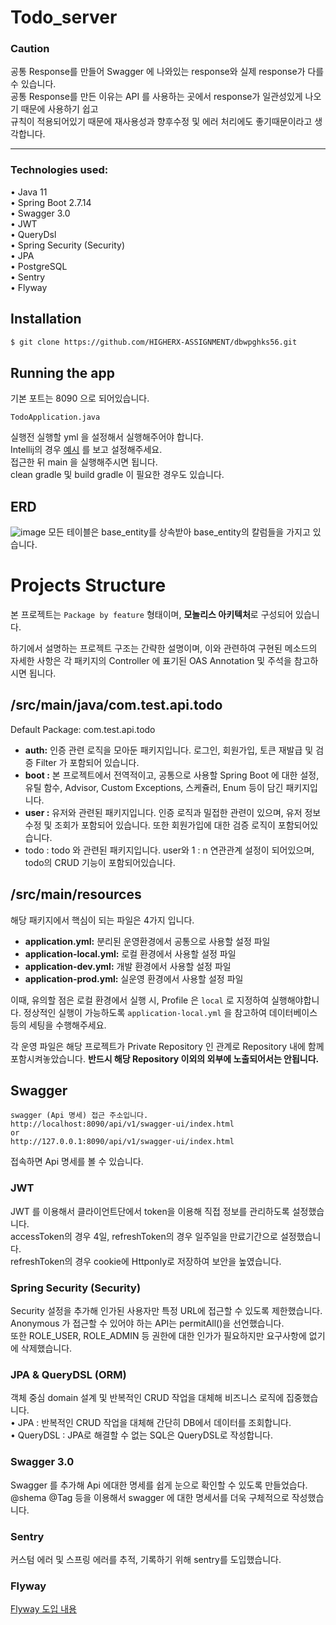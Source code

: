 # Todo_server

### Caution
공통 Response를 만들어 Swagger 에 나와있는 response와 실제 response가 다를 수 있습니다.  
공통 Response를 만든 이유는 API 를 사용하는 곳에서 response가 일관성있게 나오기 때문에 사용하기 쉽고  
규칙이 적용되어있기 때문에 재사용성과 향후수정 및 에러 처리에도 좋기때문이라고 생각합니다.
<hr>

### Technologies used:

• Java 11   
• Spring Boot 2.7.14    
• Swagger 3.0        
• JWT   
• QueryDsl  
• Spring Security (Security)    
• JPA   
• PostgreSQL    
• Sentry    
• Flyway     

## Installation

```bash
$ git clone https://github.com/HIGHERX-ASSIGNMENT/dbwpghks56.git
```

## Running the app
기본 포트는 8090 으로 되어있습니다. <br>
```
TodoApplication.java
```
실행전 실행할 yml 을 설정해서 실행해주어야 합니다.  
Intellij의 경우 [예시](https://velog.io/@dbwpghks56/Spring-Boot-%EC%9A%B4%EC%98%81%ED%99%98%EA%B2%BD%EB%B3%84-yml-%EC%84%A4%EC%A0%95) 를 보고 설정해주세요.   
접근한 뒤 main 을 실행해주시면 됩니다. <br>
clean gradle 및 build gradle 이 필요한 경우도 있습니다. <br>

## ERD
![image](https://github.com/HIGHERX-ASSIGNMENT/dbwpghks56/assets/43091440/1bbcdc53-e196-4661-99b7-2dc0037888bb)
모든 테이블은 base_entity를 상속받아 base_entity의 칼럼들을 가지고 있습니다.

# Projects Structure

 본 프로젝트는 `Package by feature` 형태이며, **모놀리스 아키텍처**로 구성되어 있습니다.

 하기에서 설명하는 프로젝트 구조는 간략한 설명이며, 이와 관련하여 구현된 메소드의 자세한 사항은 각 패키지의 Controller 에 표기된 OAS Annotation 및 주석을 참고하시면 됩니다.

## /src/main/java/com.test.api.todo

Default Package: com.test.api.todo

- ********************************auth:******************************** 인증 관련 로직을 모아둔 패키지입니다. 로그인, 회원가입, 토큰 재발급 및 검증 Filter 가 포함되어 있습니다.
- ************boot :************ 본 프로젝트에서 전역적이고, 공통으로 사용할 Spring Boot 에 대한 설정, 유틸 함수, Advisor, Custom Exceptions, 스케쥴러, Enum 등이 담긴 패키지입니다.
- ********************************user :******************************** 유저와 관련된 패키지입니다. 인증 로직과 밀접한 관련이 있으며, 유저 정보 수정 및 조회가 포함되어 있습니다.
  또한 회원가입에 대한 검증 로직이 포함되어있습니다.
- todo : todo 와 관련된 패키지입니다. user와 1 : n 연관관계 설정이 되어있으며, todo의 CRUD 기능이 포함되어있습니다.

## /src/main/resources

 해당 패키지에서 핵심이 되는 파일은 4가지 입니다.

- **********************************application.yml:********************************** 분리된 운영환경에서 공통으로 사용할 설정 파일
- **************************application-local.yml:************************** 로컬 환경에서 사용할 설정 파일
- **************************application-dev.yml:************************** 개발 환경에서 사용할 설정 파일
- **application-prod.yml:** 실운영 환경에서 사용할 설정 파일

 이때, 유의할 점은 로컬 환경에서 실행 시, Profile 은 `local` 로 지정하여 실행해야합니다. 정상적인 실행이 가능하도록 `application-local.yml` 을 참고하여 데이터베이스 등의 세팅을 수행해주세요.

 각 운영 파일은 해당 프로젝트가 Private Repository 인 관계로 Repository 내에 함께 포함시켜놓았습니다. **반드시 해당 Repository 이외의 외부에 노출되어서는 안됩니다.**

## Swagger
```
swagger (Api 명세) 접근 주소입니다.
http://localhost:8090/api/v1/swagger-ui/index.html
or
http://127.0.0.1:8090/api/v1/swagger-ui/index.html

```
접속하면 Api 명세를 볼 수 있습니다.

### JWT
JWT 를 이용해서 클라이언트단에서 token을 이용해 직접 정보를 관리하도록 설정했습니다.     
accessToken의 경우 4일, refreshToken의 경우 일주일을 만료기간으로 설정했습니다.    
refreshToken의 경우 cookie에 Httponly로 저장하여 보안을 높였습니다.

### Spring Security (Security)
Security 설정을 추가해 인가된 사용자만 특정 URL에 접근할 수 있도록 제한했습니다.   
Anonymous 가 접근할 수 있어야 하는 API는 permitAll()을 선언했습니다.  
또한 ROLE_USER, ROLE_ADMIN 등 권한에 대한 인가가 필요하지만 요구사항에 없기에 삭제했습니다.

### JPA & QueryDSL (ORM)
객체 중심 domain 설계 및 반복적인 CRUD 작업을 대체해 비즈니스 로직에 집중했습니다.  
• JPA : 반복적인 CRUD 작업을 대체해 간단히 DB에서 데이터를 조회합니다.   
• QueryDSL : JPA로 해결할 수 없는 SQL은 QueryDSL로 작성합니다.

### Swagger 3.0

Swagger 를 추가해 Api 에대한 명세를 쉽게 눈으로 확인할 수 있도록 만들었습다.     
@shema @Tag 등을 이용해서 swagger 에 대한 명세서를 더욱 구체적으로 작성했습니다.

### Sentry

커스텀 에러 및 스프링 에러를 추적, 기록하기 위해 sentry를 도입했습니다.    

### Flyway
[Flyway 도입 내용](https://velog.io/@dbwpghks56/Flyway-%ED%85%8C%EC%8A%A4%ED%8A%B8-%EB%8F%84%EC%9E%85)




